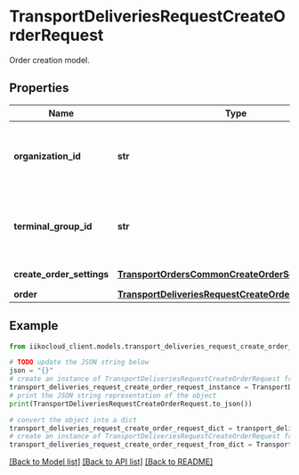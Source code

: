 # TransportDeliveriesRequestCreateOrderRequest

Order creation model.

## Properties

Name | Type | Description | Notes
------------ | ------------- | ------------- | -------------
**organization_id** | **str** | Organization ID of the new order.                Can be obtained by &#x60;/organizations&#x60; operation. | 
**terminal_group_id** | **str** | Front group ID the order must be sent to.    Can be obtained by &#x60;/terminal_groups&#x60; operation. | [optional] 
**create_order_settings** | [**TransportOrdersCommonCreateOrderSettings**](TransportOrdersCommonCreateOrderSettings.md) | Order creation parameters. | [optional] 
**order** | [**TransportDeliveriesRequestCreateOrderDeliveryOrder**](TransportDeliveriesRequestCreateOrderDeliveryOrder.md) | Order. | 

## Example

```python
from iikocloud_client.models.transport_deliveries_request_create_order_request import TransportDeliveriesRequestCreateOrderRequest

# TODO update the JSON string below
json = "{}"
# create an instance of TransportDeliveriesRequestCreateOrderRequest from a JSON string
transport_deliveries_request_create_order_request_instance = TransportDeliveriesRequestCreateOrderRequest.from_json(json)
# print the JSON string representation of the object
print(TransportDeliveriesRequestCreateOrderRequest.to_json())

# convert the object into a dict
transport_deliveries_request_create_order_request_dict = transport_deliveries_request_create_order_request_instance.to_dict()
# create an instance of TransportDeliveriesRequestCreateOrderRequest from a dict
transport_deliveries_request_create_order_request_from_dict = TransportDeliveriesRequestCreateOrderRequest.from_dict(transport_deliveries_request_create_order_request_dict)
```
[[Back to Model list]](../README.md#documentation-for-models) [[Back to API list]](../README.md#documentation-for-api-endpoints) [[Back to README]](../README.md)


